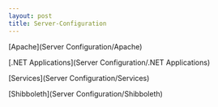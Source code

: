 ```yaml
---
layout: post
title: Server-Configuration
---
```


[Apache](Server Configuration/Apache)

[.NET Applications](Server Configuration/.NET Applications)

[Services](Server Configuration/Services)

[Shibboleth](Server Configuration/Shibboleth)






